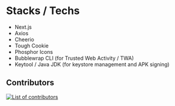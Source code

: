 # Stacks / Techs

- Next.js
- Axios
- Cheerio
- Tough Cookie
- Phosphor Icons
- Bubblewrap CLI (for Trusted Web Activity / TWA)
- Keytool / Java JDK (for keystore management and APK signing)

## Contributors

<a href="https://github.com/phricardorj/integra.cefetrj/graphs/contributors">
  <img src="https://contributors-img.web.app/image?repo=phricardorj/integra.cefetrj&max=500" alt="List of contributors" />
</a>
